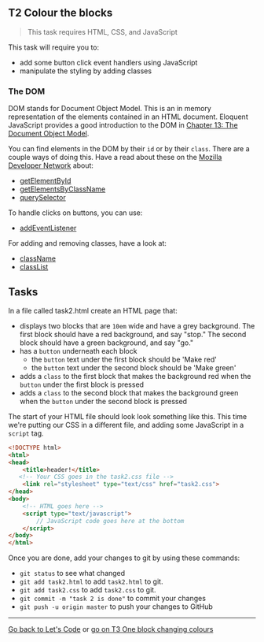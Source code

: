 ## T2 Colour the blocks

> This task requires HTML, CSS, and JavaScript

This task will require you to:

* add some button click event handlers using JavaScript
* manipulate the styling by adding classes

### The DOM

DOM stands for Document Object Model. This is an in memory representation of the elements contained in an HTML document. Eloquent JavaScript provides a good introduction to the DOM in [Chapter 13: The Document Object Model](http://eloquentjavascript.net/13_dom.html).

You can find elements in the DOM by their `id` or by their `class`. There are a couple ways of doing this. Have a read about these on the [Mozilla Developer Network](https://developer.mozilla.org/en-US/) about:

* [getElementById](https://developer.mozilla.org/en-US/docs/Web/API/Document/getElementById)
* [getElementsByClassName](https://developer.mozilla.org/en-US/docs/Web/API/Document/getElementsByClassName)
* [querySelector](https://developer.mozilla.org/en-US/docs/Web/API/Document/querySelector)

To handle clicks on buttons, you can use:

* [addEventListener](https://developer.mozilla.org/en-US/docs/Web/API/EventTarget/addEventListener)

For adding and removing classes, have a look at:

  * [className](https://developer.mozilla.org/en-US/docs/Web/API/Element/className)
  * [classList](https://developer.mozilla.org/en-US/docs/Web/API/Element/classList)

## Tasks

In a file called task2.html create an HTML page that:

* displays two blocks that are `10em` wide and have a grey background. The first block should have a red background, and say "stop." The second block should have a green background, and say "go."
* has a `button` underneath each block
    * the `button` text under the first block should be 'Make red'
    * the `button` text under the second block should be 'Make green'
* adds a `class` to the first block that makes the background red when the `button` under the first block is pressed
* adds a `class` to the second block that makes the background green when the `button` under the second block is pressed

The start of your HTML file should look look something like this. This time we're putting our CSS in a different file, and adding some JavaScript in a `script` tag.

```html
<!DOCTYPE html>
<html>
<head>
	<title>header!</title>
   <!-- Your CSS goes in the task2.css file -->
	<link rel="stylesheet" type="text/css" href="task2.css">
</head>
<body>
	<!-- HTML goes here -->
	<script type="text/javascript">
		// JavaScript code goes here at the bottom
	</script>
</body>
</html>
```

Once you are done, add your changes to git by using these commands:

* `git status` to see what changed
* `git add task2.html` to add `task2.html` to git.
* `git add task2.css` to add `task2.css` to git.
* `git commit -m "task 2 is done"` to commit your changes
* `git push -u origin master` to push your changes to GitHub

---

[Go back to Let's Code](lets_code.md) or [go on T3 One block changing colours](t3-one-block-changing-colours.md)
